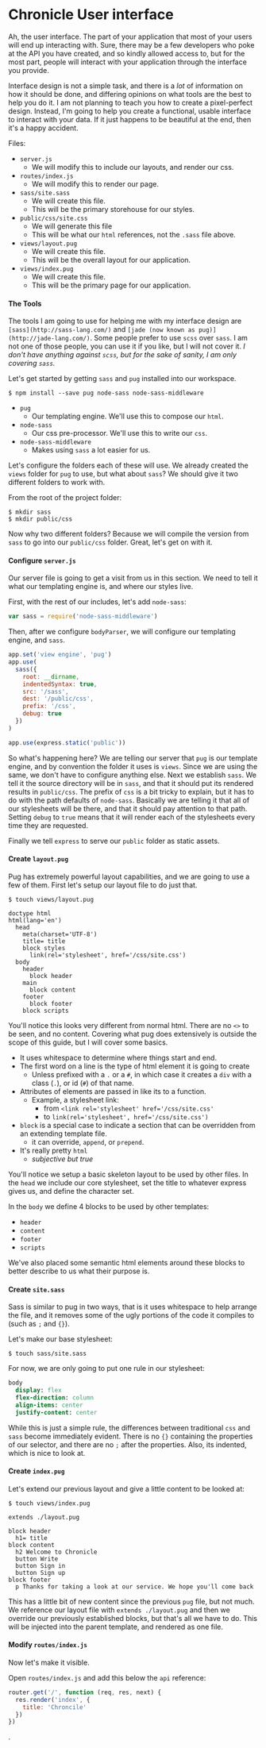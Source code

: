
# Chronicle User interface
Ah, the user interface. The part of your application that most of your users will end up interacting with. Sure, there may be a few developers who poke at the API you have created, and so kindly allowed access to, but for the most part, people will interact with your application through the interface you provide.

Interface design is not a simple task, and there is a *lot* of information on how it should be done, and differing opinions on what tools are the best to help you do it. I am not planning to teach you how to create a pixel-perfect design. Instead, I'm going to help you create a functional, usable interface to interact with your data. If it just happens to be beautiful at the end, then it's a happy accident.

Files:
- `server.js`
  - We will modify this to include our layouts, and render our css.
- `routes/index.js`
  - We will modify this to render our page.
- `sass/site.sass`
  - We will create this file.
  - This will be the primary storehouse for our styles.
- `public/css/site.css`
  - We will generate this file
  - This will be what our `html` references, not the `.sass` file above.
- `views/layout.pug`
  - We will create this file.
  - This will be the overall layout for our application.
- `views/index.pug`
  - We will create this file.
  - This will be the primary page for our application.

#### The Tools
The tools I am going to use for helping me with my interface design are `[sass](http://sass-lang.com/)` and `[jade (now known as pug)](http://jade-lang.com/)`. Some people prefer to use `scss` over `sass`. I am not one of those people, you can use it if you like, but I will not cover it. *I don't have anything against `scss`, but for the sake of sanity, I am only covering `sass`.*

Let's get started by getting `sass` and `pug` installed into our workspace.

```
$ npm install --save pug node-sass node-sass-middleware
```

- `pug`
  - Our templating engine. We'll use this to compose our `html`.
- `node-sass`
  - Our css pre-processor. We'll use this to write our `css`.
- `node-sass-middleware`
  - Makes using `sass` a lot easier for us.

Let's configure the folders each of these will use. We already created the `views` folder for `pug` to use, but what about `sass`? We should give it two different folders to work with.

From the root of the project folder:
```
$ mkdir sass
$ mkdir public/css
```

Now why two different folders? Because we will compile the version from `sass` to go into our `public/css` folder. Great, let's get on with it.

#### Configure `server.js`
Our server file is going to get a visit from us in this section. We need to tell it what our templating engine is, and where our styles live.

First, with the rest of our includes, let's add `node-sass`:

```javascript
var sass = require('node-sass-middleware')
```

Then, after we configure `bodyParser`, we will configure our templating engine, and `sass`.

```javascript
app.set('view engine', 'pug')
app.use(
  sass({
    root: __dirname,
    indentedSyntax: true,
    src: '/sass',
    dest: '/public/css',
    prefix: '/css',
    debug: true
  })
)

app.use(express.static('public'))
```

So what's happening here? We are telling our server that `pug` is our template engine, and by convention the folder it uses is `views`. Since we are using the same, we don't have to configure anything else. Next we establish `sass`. We tell it the source directory will be in `sass`, and that it should put its rendered results in `public/css`. The prefix of `css` is a bit tricky to explain, but it has to do with the path defaults of `node-sass`. Basically we are telling it that all of our stylesheets will be there, and that it should pay attention to that path. Setting `debug` to `true` means that it will render each of the stylesheets every time they are requested.

Finally we tell `express` to serve our `public` folder as static assets.

#### Create `layout.pug`
Pug has extremely powerful layout capabilities, and we are going to use a few of them. First let's setup our layout file to do just that.

```
$ touch views/layout.pug
```

```pug
doctype html
html(lang='en')
  head
    meta(charset='UTF-8')
    title= title
    block styles
      link(rel='stylesheet', href='/css/site.css')
  body
    header
      block header
    main
      block content
    footer
      block footer
    block scripts

```

You'll notice this looks very different from normal html. There are no `<>` to be seen, and no content. Covering what pug does extensively is outside the scope of this guide, but I will cover some basics.

- It uses whitespace to determine where things start and end.
- The first word on a line is the type of html element it is going to create
  - Unless prefixed with a `.` or a `#`, in which case it creates a `div` with a class (`.`), or id (`#`) of that name.
- Attributes of elements are passed in like its to a function.
  - Example, a stylesheet link:
    - from `<link rel='stylesheet' href='/css/site.css'`
    - to `link(rel='stylesheet', href='/css/site.css')`
- `block` is a special case to indicate a section that can be overridden from an extending template file.
  - it can override, `append`, or `prepend`.
- It's really pretty `html`
  - *subjective but true*

You'll notice we setup a basic skeleton layout to be used by other files. In the `head` we include our core stylesheet, set the title to whatever express gives us, and define the character set.

In the `body` we define 4 blocks to be used by other templates:
- `header`
- `content`
- `footer`
- `scripts`

We've also placed some semantic html elements around these blocks to better describe to us what their purpose is.

#### Create `site.sass`
Sass is similar to pug in two ways, that is it uses whitespace to help arrange the file, and it removes some of the ugly portions of the code it compiles to (such as `;` and `{}`).

Let's make our base stylesheet:
```
$ touch sass/site.sass
```

For now, we are only going to put one rule in our stylesheet:
```sass
body
  display: flex
  flex-direction: column
  align-items: center
  justify-content: center
```

While this is just a simple rule, the differences between traditional `css` and `sass` become immediately evident. There is no `{}` containing the properties of our selector, and there are no `;` after the properties. Also, its indented, which is nice to look at.

#### Create `index.pug`
Let's extend our previous layout and give a little content to be looked at:
```
$ touch views/index.pug
```

```jade
extends ./layout.pug

block header
  h1= title
block content
  h2 Welcome to Chronicle
  button Write
  button Sign in
  button Sign up
block footer
  p Thanks for taking a look at our service. We hope you'll come back

```

This has a little bit of new content since the previous `pug` file, but not much. We reference our layout file with `extends ./layout.pug` and then we override our previously established blocks, but that's all we have to do. This will be injected into the parent template, and rendered as one file.

#### Modify `routes/index.js`
Now let's make it visible.

Open `routes/index.js` and add this below the `api` reference:

```javascript
router.get('/', function (req, res, next) {
  res.render('index', {
    title: 'Chroncile'
  })
})
```

.
